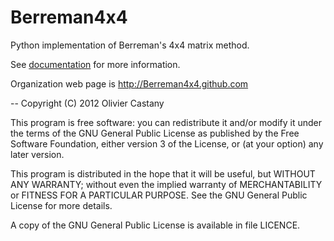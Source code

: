 Berreman4x4
===========

Python implementation of Berreman's 4x4 matrix method.


See [documentation](http://github.com/downloads/Berreman4x4/Berreman4x4/documentation.pdf) for more information.

Organization web page is http://Berreman4x4.github.com

-- 
Copyright (C) 2012 Olivier Castany

This program is free software: you can redistribute it and/or modify
it under the terms of the GNU General Public License as published by
the Free Software Foundation, either version 3 of the License, or
(at your option) any later version.

This program is distributed in the hope that it will be useful,
but WITHOUT ANY WARRANTY; without even the implied warranty of
MERCHANTABILITY or FITNESS FOR A PARTICULAR PURPOSE.  See the
GNU General Public License for more details.

A copy of the GNU General Public License is available in file LICENCE.

